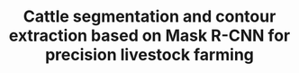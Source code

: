 ---
title: Cattle segmentation and contour extraction based on Mask R-CNN for precision livestock farming
collection: publications
permalink: /publications/Cattle segmentation and contour extraction based on Mask R-CNN for precision livestock farming
citation: Y Qiao, M Truman, S Sukkarieh Computers and Electronics in Agriculture 165, 104958, 2019. (IF 5.565)
---